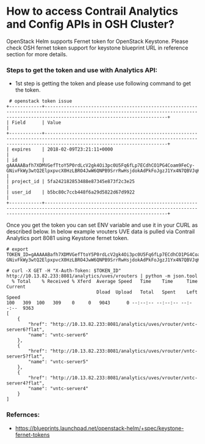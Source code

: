 # How to access Contrail Analytics and Config APIs in OSH Cluster?


OpenStack Helm supports Fernet token for OpenStack Keystone. Please check OSH fernet token support for keystone blueprint URL in reference section for more details.

### Steps to get the token and use with Analytics API:

* 1st step is getting the token and please use following command to get the token.


```
 # openstack token issue
+------------+-----------------------------------------------------------------------------------------------------------------------------------------------------------------------------------------+
| Field      | Value                                                                                                                                                                                   |
+------------+-----------------------------------------------------------------------------------------------------------------------------------------------------------------------------------------+
| expires    | 2018-02-09T23:21:11+0000                                                                                                                                                                |
| id         | gAAAAABafh7XDMVGefTtoY5P0rdLcV2gk4Oi3pc0U5Fq6fLp7ECdhCO1PG4Coam9FeCy-GNivFkWy3wtQ2ElpxpvcX0HzLBRO4JwW6QNPB9SrrRwHsjdokAdPkFoJgzJ1Yx4N7QBVJqKcBuUWIuUf5bvnJzhegWrRp5J9rnJzPYvF9wI4467kVY |
| project_id | 5fa242182853488e87345e873f2c3e25                                                                                                                                                        |
| user_id    | b5bc80c7ccb448f6a29d5822d67d9922                                                                                                                                                        |
+------------+-----------------------------------------------------------------------------------------------------------------------------------------------------------------------------------------+
````
Once you get the token you can set ENV variable and use it in your CURL as described below. In below example vrouters UVE data is pulled via Contrail Analytics port 8081 using Keystone fernet token.

```
# export TOKEN_ID=gAAAAABafh7XDMVGefTtoY5P0rdLcV2gk4Oi3pc0U5Fq6fLp7ECdhCO1PG4Coam9FeCy-GNivFkWy3wtQ2ElpxpvcX0HzLBRO4JwW6QNPB9SrrRwHsjdokAdPkFoJgzJ1Yx4N7QBVJqKcBuUWIuUf5bvnJzhegWrRp5J9rnJzPYvF9wI4467kVY

# curl -X GET -H "X-Auth-Token: $TOKEN_ID" http://10.13.82.233:8081/analytics/uves/vrouters | python -m json.tool
  % Total    % Received % Xferd  Average Speed   Time    Time     Time  Current
                                 Dload  Upload   Total   Spent    Left  Speed
100   309  100   309    0     0   9043      0 --:--:-- --:--:-- --:--:--  9363
[
    {
        "href": "http://10.13.82.233:8081/analytics/uves/vrouter/vntc-server6?flat",
        "name": "vntc-server6"
    },
    {
        "href": "http://10.13.82.233:8081/analytics/uves/vrouter/vntc-server5?flat",
        "name": "vntc-server5"
    },
    {
        "href": "http://10.13.82.233:8081/analytics/uves/vrouter/vntc-server4?flat",
        "name": "vntc-server4"
    }
]
```

### Refernces:

* https://blueprints.launchpad.net/openstack-helm/+spec/keystone-fernet-tokens
